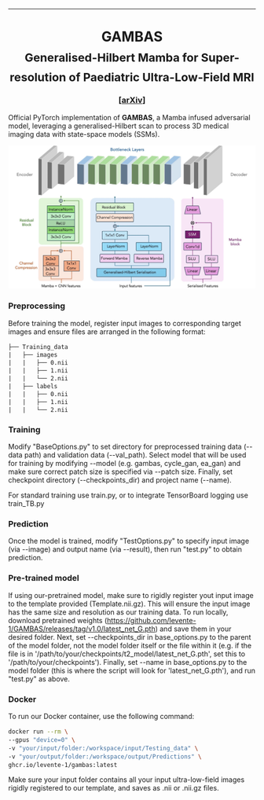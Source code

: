 <hr>
<h1 align="center">
  GAMBAS <br>
  <sub>Generalised-Hilbert Mamba for Super-resolution of Paediatric Ultra-Low-Field MRI</sub>
</h1>


<h3 align="center">[<a href="https://arxiv.org/abs/2504.04523">arXiv</a>]</h3>

Official PyTorch implementation of **GAMBAS**, a Mamba infused adversarial model, leveraging a generalised-Hilbert scan to process 3D medical imaging data with state-space models (SSMs).

<img src="GAMBAS_architecture.jpg" width="800px"/>

### Preprocessing

Before training the model, register input images to corresponding target images and ensure files are arranged in the following format:

	├── Training_data                   
	|   ├── images               
	|   |   ├── 0.nii 
  	|   |   ├── 1.nii 
	|   |   └── 2.nii                   
	|   ├── labels                       
	|   |   ├── 0.nii 
  	|   |   ├── 1.nii 
	|   |   └── 2.nii 

 ### Training

Modify "BaseOptions.py" to set directory for preprocessed training data (--data path) and validation data (--val_path). Select model that will be used for training by modifying --model (e.g. gambas, cycle_gan, ea_gan) and make sure correct patch size is specified via --patch size. Finally, set checkpoint directory (--checkpoints_dir) and project name (--name).

For standard training use train.py, or to integrate TensorBoard logging use train_TB.py


### Prediction

Once the model is trained, modify "TestOptions.py" to specify input image (via --image) and output name (via --result), then run "test.py" to obtain prediction.

### Pre-trained model

If using our-pretrained model, make sure to rigidly register yout input image to the template provided (Template.nii.gz). This will ensure the input image has the same size and resolution as our training data. To run locally, download pretrained weights (https://github.com/levente-1/GAMBAS/releases/tag/v1.0/latest_net_G.pth) and save them in your desired folder. Next, set --checkpoints_dir in base_options.py to the parent of the model folder, not the model folder itself or the file within it (e.g. if the file is in '/path/to/your/checkpoints/t2_model/latest_net_G.pth', set this to '/path/to/your/checkpoints'). Finally, set --name in base_options.py to the model folder (this is where the script will look for 'latest_net_G.pth'), and run "test.py" as above.

### Docker

To run our Docker container, use the following command:

```bash
docker run --rm \
--gpus "device=0" \
-v "your/input/folder:/workspace/input/Testing_data" \
-v "your/output/folder:/workspace/output/Predictions" \
ghcr.io/levente-1/gambas:latest
```

Make sure your input folder contains all your input ultra-low-field images rigidly registered to our template, and saves as .nii or .nii.gz files.
